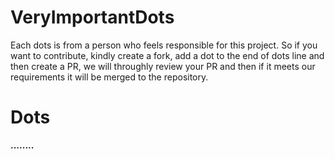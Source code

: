 # VeryImportantDots
Each dots is from a person who feels responsible for this project.
So if you want to contribute, kindly create a fork, add a dot to the end of dots line and then create a PR, we will throughly review your PR and then if it meets our requirements it will be merged to the repository.

# Dots
**........**
